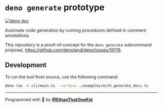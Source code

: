 # `deno generate` prototype

[![deno doc](https://doc.deno.land/badge.svg)](https://deno.land/x/generate)

Automate code generation by running procedures defined in comment annotations.

This repository is a proof-of-concept for the `deno generate` subcommand
proposal, <https://github.com/denoland/deno/issues/19176>.

## Development

To run the tool from source, use the following command:

```sh
deno run -A cli/main.ts --verbose ./examples/with_generate_docs.ts
```

---

Programmed with 🦕 by [**@EthanThatOneKid**](https://etok.codes/)
